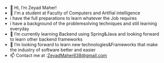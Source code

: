 - 👋 Hi, I’m Zeyad Maher!
- 👀 I'm a student at Faculty of Computers and Artifial intelligence
- i have the full preparations to learn whatever the Job requires
- i have a background of the problemsolving techniques and still learning everyday 
- 🌱 I’m currently learning Backend using Spring&Java  and looking forward to learn other backend frameworks 
- 💞️ I’m looking forward to learn new technologies&Frameworks that make the industry of software better and easier  
- 📫 Contact me at :ZeyadMaher638@gmail.com

<!---
ZeyadMaher/ZeyadMaher is a ✨ special ✨ repository because its `README.md` (this file) appears on your GitHub profile.
You can click the Preview link to take a look at your changes.
--->
